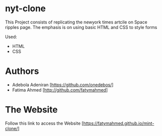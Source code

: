 # nyt-clone
This Project consists of replicating the newyork times artcile on Space ripples page. The emphasis is on using basic HTML and CSS to style forms

Used:
- HTML
- CSS

# Authors
- Adebola Adeniran  [https://github.com/onedebos/]
- Fatima Ahmed [http://github.com/fatymahmed]


# The Website
Follow this link to access the Website 
[https://fatymahmed.github.io/mint-clone/]

